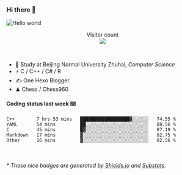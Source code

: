 ### Hi there 👋


<img src="https://raw.githubusercontent.com/sagar-viradiya/sagar-viradiya/master/resources/banner.png" alt="Hello world">
<p align="center"> 
  Visitor count<br/>
  <img src="https://profile-counter.glitch.me/youszoe/count.svg" />
</p>

<br/>


- 🍻  Study at Beijing Normal University Zhuhai, _Computer Science_
- ⚡  C / C++ / C# / R
- ✍️  One Hexo Blogger
- ♟  Chess / Chess960 


#### Coding status last week ⌨️

<!--START_SECTION:waka-->
```text
C++        7 hrs 53 mins   ██████████████████▓░░░░░░   74.55 % 
YAML       54 mins         ██░░░░░░░░░░░░░░░░░░░░░░░   08.56 % 
C          45 mins         █▓░░░░░░░░░░░░░░░░░░░░░░░   07.19 % 
Markdown   17 mins         ▓░░░░░░░░░░░░░░░░░░░░░░░░   02.75 % 
Other      16 mins         ▓░░░░░░░░░░░░░░░░░░░░░░░░   02.56 % 
```
<!--END_SECTION:waka-->

<br/>

<center><img src="http://ghchart.rshah.org/409ba5/yousazoe" alt="" /></center>


<h6>* These nice badges are generated by <a href="https://shields.io/">Shields.io</a> and <a href="https://github.com/spencerwooo/Substats">Substats</a>.</h6>
